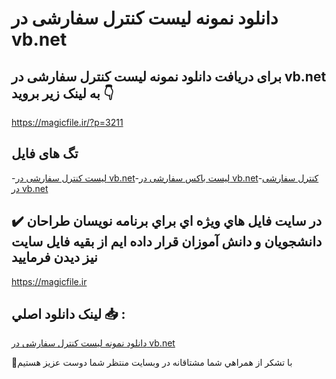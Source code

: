 # دانلود نمونه لیست کنترل سفارشی در vb.net

## برای دریافت دانلود نمونه لیست کنترل سفارشی در vb.net به لینک زیر بروید 👇

https://magicfile.ir/?p=3211

## تگ های فایل

-[لیست کنترل سفارشی در vb.net](https://magicfile.ir/product/%d9%86%d9%85%d9%88%d9%86%d9%87-%d9%84%db%8c%d8%b3%d8%aa-%da%a9%d9%86%d8%aa%d8%b1%d9%84-%d8%b3%d9%81%d8%a7%d8%b1%d8%b4%db%8c-%d8%af%d8%b1-vbnet/)-[لیست باکس سفارشی در vb.net](https://magicfile.ir/product/%d9%86%d9%85%d9%88%d9%86%d9%87-%d9%84%db%8c%d8%b3%d8%aa-%da%a9%d9%86%d8%aa%d8%b1%d9%84-%d8%b3%d9%81%d8%a7%d8%b1%d8%b4%db%8c-%d8%af%d8%b1-vbnet/)-[کنترل سفارشی در vb.net](https://magicfile.ir/product/%d9%86%d9%85%d9%88%d9%86%d9%87-%d9%84%db%8c%d8%b3%d8%aa-%da%a9%d9%86%d8%aa%d8%b1%d9%84-%d8%b3%d9%81%d8%a7%d8%b1%d8%b4%db%8c-%d8%af%d8%b1-vbnet/)

## ✔️ در سايت فايل هاي ويژه اي براي برنامه نويسان طراحان دانشجويان و دانش آموزان قرار داده ايم از بقيه فايل سايت نيز ديدن فرماييد

https://magicfile.ir


## لينک دانلود اصلي 📥 :

[دانلود نمونه لیست کنترل سفارشی در vb.net](https://magicfile.ir/product/%d9%86%d9%85%d9%88%d9%86%d9%87-%d9%84%db%8c%d8%b3%d8%aa-%da%a9%d9%86%d8%aa%d8%b1%d9%84-%d8%b3%d9%81%d8%a7%d8%b1%d8%b4%db%8c-%d8%af%d8%b1-vbnet/) 


🙏با تشکر از همراهي شما مشتاقانه در وبسایت منتظر شما دوست عزیز هستیم

